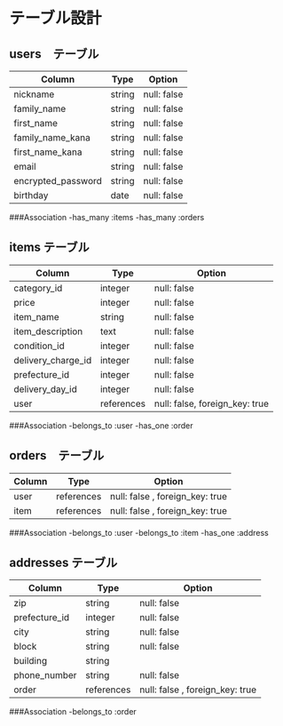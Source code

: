 # テーブル設計

## users　テーブル

| Column             | Type    | Option      |
| ------------------ | ------- | --------    |
| nickname           | string  | null: false |
| family_name        | string  | null: false |
| first_name         | string  | null: false |
| family_name_kana   | string  | null: false |
| first_name_kana    | string  | null: false |
| email              | string  | null: false |
| encrypted_password | string  | null: false |
| birthday           | date    | null: false |


###Association
-has_many :items
-has_many :orders


## items テーブル

| Column             | Type       | Option                         |
| ------------------ | ---------- | -----------------------------  |
| category_id        | integer    | null: false                    | 
| price              | integer    | null: false                    |
| item_name          | string     | null: false                    |
| item_description   | text       | null: false                    |
| condition_id       | integer    | null: false                    |
| delivery_charge_id | integer    | null: false                    |
| prefecture_id      | integer    | null: false                    |
| delivery_day_id    | integer    | null: false                    |
| user               | references | null: false, foreign_key: true | 

###Association
-belongs_to :user
-has_one :order


## orders　テーブル

| Column             | Type       | Option                          |
| ------------------ | ---------- | ------------------------------  |
| user               | references | null: false , foreign_key: true | 
| item               | references | null: false , foreign_key: true |

###Association
-belongs_to :user
-belongs_to :item
-has_one :address 


## addresses テーブル

| Column           | Type       | Option                          |
| ---------------- | -------    | ------------------------------- |
| zip              | string     | null: false                     |
| prefecture_id    | integer    | null: false                     |
| city             | string     | null: false                     |
| block            | string     | null: false                     |
| building         | string     |                                 |
| phone_number     | string     | null: false                     |
| order            | references | null: false , foreign_key: true |

###Association
-belongs_to :order


